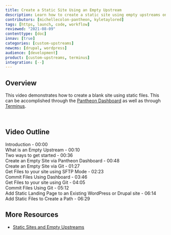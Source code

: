 ```yaml
---
title: Create a Static Site Using an Empty Upstream
description: Learn how to create a static site using empty upstreams on the Pantheon Platform.
contributors: [michellecolon-pantheon, kyletaylored]
tags: [https, launch, code, workflow]
reviewed: "2021-08-09"
contenttype: [doc]
innav: [true]
categories: [custom-upstreams]
newcms: [drupal, wordpress]
audience: [development]
product: [custom-upstreams, terminus]
integration: [--]
---
```


## Overview 

This video demonstrates how to create a blank site using static files. This can be accomplished through the [Pantheon Dashboard](/guides/legacy-dashboard/create-sites) as well as through [Terminus](/terminus).

<Youtube src="PTVqXxwOJ4Q" title="Pantheon Static Site and Empty Upstreams" /><br/>

## Video Outline

Introduction - 00:00  
What is an Empty Upstream - 00:10  
Two ways to get started - 00:36  
Create an Empty Site via Pantheon Dashboard - 00:48  
Create an Empty Site via Git - 01:27  
Get Files to your site using SFTP Mode - 02:23  
Commit Files Using Dashboard - 03:46  
Get Files to your site using Git - 04:05  
Commit Files Using Git - 05:12  
Add Static Landing Page to an Existing WordPress or Drupal site - 06:14  
Add Static Files to Create a Path - 06:29  

## More Resources
- [Static Sites and Empty Upstreams](/static-site-empty-upstream)